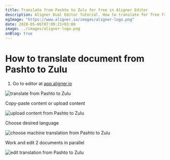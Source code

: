 ```yaml
---
title: Translate from Pashto to Zulu for free in Aligner Editor
description: Aligner Dual Editor Tutorial. How to translate for free from Pashto to Zulu. Aligner is multilingual document management platform. 
ogImage: "https://www.aligner.io/images/aligner-logo.png"
date: 2020-05-06T07:09:21+03:00
image: ../images/aligner-logo.png
onBlog: true
---
```


# How to translate document from Pashto to Zulu

1. Go to editor at [app.aligner.io](https://app.aligner.io "Aligner App web page")

![translate from Pashto to Zulu](../aligner-blank-editor.png "translate from Pashto to Zulu")

Copy-paste content or upload content

![upload content from Pashto to Zulu](../aligner-uploaded-document.png "upload content from Pashto to Zulu")

Choose desired language

![choose machine translation from Pashto to Zulu](../aligner-language-dropdown.png "choose machine translation from Pashto to Zulu")

Work and edit 2 documents in parallel

![edit translation from Pashto to Zulu](../aligner-double-sitded-editor.png "edit translation from Pashto to Zulu")


